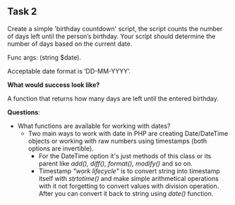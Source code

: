 ## **Task 2**

Create a simple 'birthday countdown' script, the script counts the number of days left until the person’s birthday. Your script should determine the number of days based on the current date.

Func args: (string $date).

Acceptable date format is ’DD-MM-YYYY’.

**What would success look like?**

A function that returns how many days are left until the entered birthday.

**Questions**: 
- What functions are available for working with dates?
  - Two main ways to work with date in PHP are creating Date/DateTime objects or working with raw numbers using timestamps (both options are invertible).
    - For the DateTime option it's just methods of this class or its parent like *add(), diff(), format(), modify()* and so on.
    - Timestamp *"work lifecycle"* is to convert string into timestamp itself with *strtotime()* and make simple arithmetical operations with it not forgetting to convert values with division operation. After you can convert it back to string using *date()* function. 